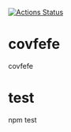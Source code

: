 [![Actions Status](https://github.com/plainOldCode/covfefe/workflows/Node%20CI/badge.svg)](https://github.com/plainOldCode/covfefe/actions)

# covfefe
covfefe

# test
npm test
